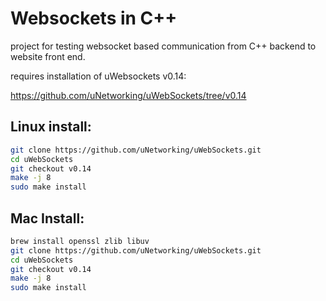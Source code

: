 # Websockets in C++

project for testing websocket based communication from C++ backend to website front end.

requires installation of uWebsockets v0.14:

https://github.com/uNetworking/uWebSockets/tree/v0.14


## Linux install:

```bash
git clone https://github.com/uNetworking/uWebSockets.git
cd uWebSockets
git checkout v0.14
make -j 8
sudo make install
```


## Mac Install:

```bash
brew install openssl zlib libuv
git clone https://github.com/uNetworking/uWebSockets.git
cd uWebSockets
git checkout v0.14
make -j 8
sudo make install
```
